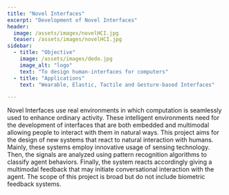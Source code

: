 ```yaml
---
title: "Novel Interfaces"
excerpt: "Development of Novel Interfaces"
header:
  image: /assets/images/novelHCI.jpg
  teaser: /assets/images/novelHCI.jpg
sidebar:
  - title: "Objective"
    image: /assets/images/dedo.jpg
    image_alt: "logo"
    text: "To design human-interfaces for computers"
  - title: "Applications"
    text: "Wearable, Elastic, Tactile and Gesture-based Interfaces"

---
```


Novel Interfaces use real environments in which computation is seamlessly used to 
enhance ordinary activity. These intelligent environments need for the development
of interfaces that are both embedded and multimodal allowing people to interact 
with them in natural ways. This project aims for the design of new systems that 
react to natural interaction with humans. Mainly, these systems employ innovative
usage of sensing technology. Then, the signals are analyzed using pattern recognition 
algorithms to classify agent behaviors. Finally, the system reacts accordingly giving
a multimodal feedback that may initiate conversational interaction with the agent.
The scope of this project is broad but do not include biometric feedback systems. 



